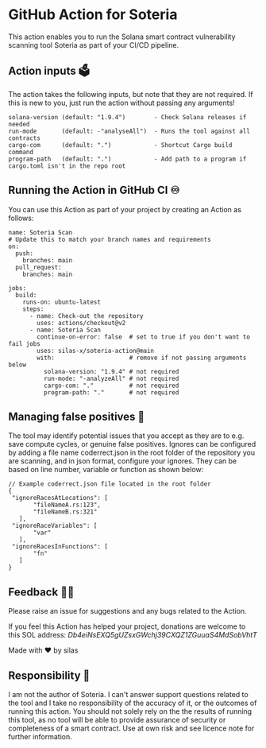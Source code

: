 # GitHub Action for Soteria
This action enables you to run the Solana smart contract vulnerability scanning tool Soteria as part of your CI/CD pipeline.

## Action inputs :ballot_box:
The action takes the following inputs, but note that they are not required. 
If this is new to you, just run the action without passing any arguments!
```
solana-version (default: "1.9.4")        - Check Solana releases if needed
run-mode       (default: -"analyseAll")  - Runs the tool against all contracts
cargo-com      (default: ".")            - Shortcut Cargo build command
program-path   (default: ".")            - Add path to a program if cargo.toml isn't in the repo root
```

## Running the Action in GitHub CI :infinity:
You can use this Action as part of your project by creating an Action as follows:
```
name: Soteria Scan
# Update this to match your branch names and requirements
on:
  push:
    branches: main
  pull_request:
    branches: main

jobs:
  build:
    runs-on: ubuntu-latest
    steps:
      - name: Check-out the repository
        uses: actions/checkout@v2
      - name: Soteria Scan
        continue-on-error: false  # set to true if you don't want to fail jobs
        uses: silas-x/soteria-action@main
        with:                     # remove if not passing arguments below
          solana-version: "1.9.4" # not required
          run-mode: "-analyzeAll" # not required
          cargo-com: "."          # not required
          program-path: "."       # not required
 ```
 
 ## Managing false positives :space_invader:
 The tool may identify potential issues that you accept as they are to e.g. save compute cycles, or genuine false positives.
 Ignores can be configured by adding a file name coderrect.json in the root folder of the repository you are scanning,
 and in json format, configure your ignores. They can be based on line number, variable or function as shown below:
 ```
 // Example coderrect.json file located in the root folder
 {
  "ignoreRacesAtLocations": [
        "fileNameA.rs:123",
        "fileNameB.rs:321"
    ],
  "ignoreRaceVariables": [
        "var"
    ],
  "ignoreRacesInFunctions": [
        "fn"
    ]
 }
 ```
 ## Feedback :fist_right::fist_left:
 Please raise an issue for suggestions and any bugs related to the Action.
 
 If you feel this Action has helped your project, donations are welcome to this SOL address: _Db4eiNsEXQ5gUZsxGWchj39CXQZ1ZGuuaS4MdSobVhtT_
 
 Made with :heart: by silas

 ## Responsibility :call_me_hand:
 I am not the author of Soteria. I can't answer support questions related to the tool and I take no responsibility of the accuracy of it, 
 or the outcomes of running this action. You should not solely rely on the the results of running this tool, as no tool will be able to
 provide assurance of security or completeness of a smart contract. Use at own risk and see licence note for further information.

